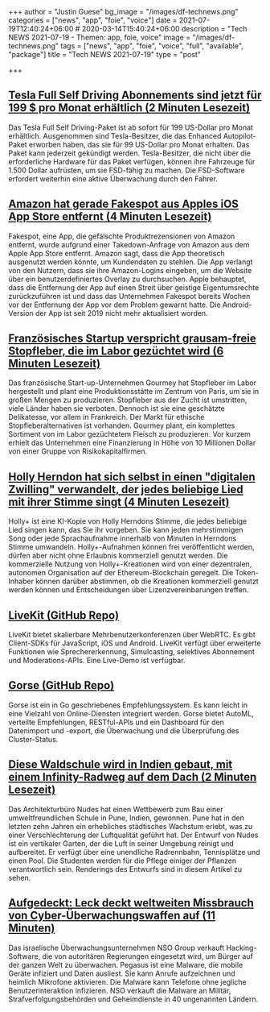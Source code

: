+++
author = "Justin Guese"
bg_image = "/images/df-technews.png"
categories = ["news", "app", "foie", "voice"]
date = 2021-07-19T12:40:24+06:00 # 2020-03-14T15:40:24+06:00
description = "Tech NEWS 2021-07-19 - Themen: app, foie, voice"
image = "/images/df-technews.png"
tags = ["news", "app", "foie", "voice", "full", "available", "package"]
title = "Tech NEWS 2021-07-19"
type = "post"

+++

## [Tesla Full Self Driving Abonnements sind jetzt für 199 $ pro Monat erhältlich (2 Minuten Lesezeit)](https://www.theverge.com/2021/7/17/22581394/tesla-full-self-driving-subscription-available-199-month-elon-musk)

 Das Tesla Full Self Driving-Paket ist ab sofort für 199 US-Dollar pro Monat erhältlich. Ausgenommen sind Tesla-Besitzer, die das Enhanced Autopilot-Paket erworben haben, das sie für 99 US-Dollar pro Monat erhalten. Das Paket kann jederzeit gekündigt werden. Tesla-Besitzer, die nicht über die erforderliche Hardware für das Paket verfügen, können ihre Fahrzeuge für 1.500 Dollar aufrüsten, um sie FSD-fähig zu machen. Die FSD-Software erfordert weiterhin eine aktive Überwachung durch den Fahrer.

## [Amazon hat gerade Fakespot aus Apples iOS App Store entfernt (4 Minuten Lesezeit)](https://www.theverge.com/2021/7/16/22580611/fakespot-ios-app-apple-amazon-fake-reviews)

 Fakespot, eine App, die gefälschte Produktrezensionen von Amazon entfernt, wurde aufgrund einer Takedown-Anfrage von Amazon aus dem Apple App Store entfernt. Amazon sagt, dass die App theoretisch ausgenutzt werden könnte, um Kundendaten zu stehlen. Die App verlangt von den Nutzern, dass sie ihre Amazon-Logins eingeben, um die Website über ein benutzerdefiniertes Overlay zu durchsuchen. Apple behauptet, dass die Entfernung der App auf einen Streit über geistige Eigentumsrechte zurückzuführen ist und dass das Unternehmen Fakespot bereits Wochen vor der Entfernung der App vor dem Problem gewarnt hatte. Die Android-Version der App ist seit 2019 nicht mehr aktualisiert worden.

## [Französisches Startup verspricht grausam-freie Stopfleber, die im Labor gezüchtet wird (6 Minuten Lesezeit)](https://fortune.com/2021/07/14/foie-gras-lab-grown-gourmey-startup-ethical-food/)

 Das französische Start-up-Unternehmen Gourmey hat Stopfleber im Labor hergestellt und plant eine Produktionsstätte im Zentrum von Paris, um sie in großen Mengen zu produzieren. Stopfleber aus der Zucht ist umstritten, viele Länder haben sie verboten. Dennoch ist sie eine geschätzte Delikatesse, vor allem in Frankreich. Der Markt für ethische Stopfleberalternativen ist vorhanden. Gourmey plant, ein komplettes Sortiment von im Labor gezüchtetem Fleisch zu produzieren. Vor kurzem erhielt das Unternehmen eine Finanzierung in Höhe von 10 Millionen Dollar von einer Gruppe von Risikokapitalfirmen.

## [Holly Herndon hat sich selbst in einen "digitalen Zwilling" verwandelt, der jedes beliebige Lied mit ihrer Stimme singt (4 Minuten Lesezeit)](https://www.vice.com/en/article/g5g89q/holly-herndon-deepfaked-herself-into-a-digital-twin-that-sings-any-song-in-her-voice)

 Holly+ ist eine KI-Kopie von Holly Herndons Stimme, die jedes beliebige Lied singen kann, das Sie ihr vorgeben. Sie kann jeden mehrstimmigen Song oder jede Sprachaufnahme innerhalb von Minuten in Herndons Stimme umwandeln. Holly+-Aufnahmen können frei veröffentlicht werden, dürfen aber nicht ohne Erlaubnis kommerziell genutzt werden. Die kommerzielle Nutzung von Holly+-Kreationen wird von einer dezentralen, autonomen Organisation auf der Ethereum-Blockchain geregelt. Die Token-Inhaber können darüber abstimmen, ob die Kreationen kommerziell genutzt werden können und Entscheidungen über Lizenzvereinbarungen treffen.

## [LiveKit (GitHub Repo)](https://github.com/livekit/livekit-server)

 LiveKit bietet skalierbare Mehrbenutzerkonferenzen über WebRTC. Es gibt Client-SDKs für JavaScript, iOS und Android. LiveKit verfügt über erweiterte Funktionen wie Sprechererkennung, Simulcasting, selektives Abonnement und Moderations-APIs. Eine Live-Demo ist verfügbar.

## [Gorse (GitHub Repo)](https://github.com/zhenghaoz/gorse)

 Gorse ist ein in Go geschriebenes Empfehlungssystem. Es kann leicht in eine Vielzahl von Online-Diensten integriert werden. Gorse bietet AutoML, verteilte Empfehlungen, RESTful-APIs und ein Dashboard für den Datenimport und -export, die Überwachung und die Überprüfung des Cluster-Status.

## [Diese Waldschule wird in Indien gebaut, mit einem Infinity-Radweg auf dem Dach (2 Minuten Lesezeit)](https://interestingengineering.com/this-forest-school-will-be-built-in-india-with-an-infinity-cycling-track-on-its-roof)

 Das Architekturbüro Nudes hat einen Wettbewerb zum Bau einer umweltfreundlichen Schule in Pune, Indien, gewonnen. Pune hat in den letzten zehn Jahren ein erhebliches städtisches Wachstum erlebt, was zu einer Verschlechterung der Luftqualität geführt hat. Der Entwurf von Nudes ist ein vertikaler Garten, der die Luft in seiner Umgebung reinigt und aufbereitet. Er verfügt über eine unendliche Radrennbahn, Tennisplätze und einen Pool. Die Studenten werden für die Pflege einiger der Pflanzen verantwortlich sein. Renderings des Entwurfs sind in diesem Artikel zu sehen.

## [Aufgedeckt: Leck deckt weltweiten Missbrauch von Cyber-Überwachungswaffen auf (11 Minuten)](https://www.theguardian.com/world/2021/jul/18/revealed-leak-uncovers-global-abuse-of-cyber-surveillance-weapon-nso-group-pegasus)

 Das israelische Überwachungsunternehmen NSO Group verkauft Hacking-Software, die von autoritären Regierungen eingesetzt wird, um Bürger auf der ganzen Welt zu überwachen. Pegasus ist eine Malware, die mobile Geräte infiziert und Daten ausliest. Sie kann Anrufe aufzeichnen und heimlich Mikrofone aktivieren. Die Malware kann Telefone ohne jegliche Benutzerinteraktion infizieren. NSO verkauft die Malware an Militär, Strafverfolgungsbehörden und Geheimdienste in 40 ungenannten Ländern.

